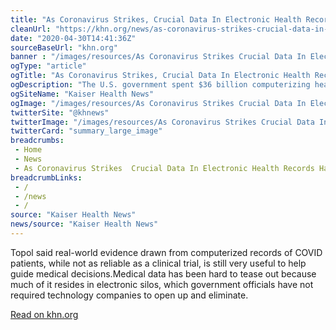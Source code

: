 ```yaml
--- 
title: "As Coronavirus Strikes, Crucial Data In Electronic Health Records Hard To Harvest"
cleanUrl: "https://khn.org/news/as-coronavirus-strikes-crucial-data-in-electronic-health-records-hard-to-harvest/_hsenc=p2ANqtz--CM-QU9McFcNfTnOEEfr-F2OWTiTBdf7DDXUXuNVTe4_xV-W7UAHQ41LAl3kOirhwBlWGO8qAZF6UmqVhIr-qZwPfzjgcIjK7nmHZUuk3bWRnt62I&_hsmi=87207062"
date: "2020-04-30T14:41:36Z"
sourceBaseUrl: "khn.org"
banner : "/images/resources/As Coronavirus Strikes Crucial Data In Electronic Health Records Hard To Harvest.jpg"
ogType: "article"
ogTitle: "As Coronavirus Strikes, Crucial Data In Electronic Health Records Hard To Harvest"
ogDescription: "The U.S. government spent $36 billion computerizing health records, yet theyre of limited help in the COVID-19 crisis."
ogSiteName: "Kaiser Health News"
ogImage: "/images/resources/As Coronavirus Strikes Crucial Data In Electronic Health Records Hard To Harvest.jpg"
twitterSite: "@khnews"
twitterImage: "/images/resources/As Coronavirus Strikes Crucial Data In Electronic Health Records Hard To Harvest.jpg"
twitterCard: "summary_large_image"
breadcrumbs:
 - Home
 - News
 - As Coronavirus Strikes  Crucial Data In Electronic Health Records Hard To Harvest
breadcrumbLinks:
 - / 
 - /news
 - / 
source: "Kaiser Health News"
news/source: "Kaiser Health News"
---
```

Topol said real-world evidence drawn from computerized records of COVID patients, while not as reliable as a clinical trial, is still very useful to help guide medical decisions.Medical data has been hard to tease out because much of it resides in electronic silos, which government officials have not required technology companies to open up and eliminate.  
  
[Read on khn.org](https://khn.org/news/as-coronavirus-strikes-crucial-data-in-electronic-health-records-hard-to-harvest/_hsenc=p2ANqtz--CM-QU9McFcNfTnOEEfr-F2OWTiTBdf7DDXUXuNVTe4_xV-W7UAHQ41LAl3kOirhwBlWGO8qAZF6UmqVhIr-qZwPfzjgcIjK7nmHZUuk3bWRnt62I&_hsmi=87207062)
